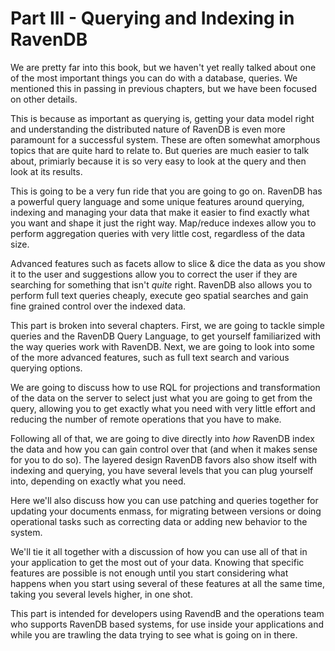 
# Part III - Querying and Indexing in RavenDB

[Querying and Indexing]: #indexing

We are pretty far into this book, but we haven't yet really talked about one of the most important things you can do with a 
database, queries. We mentioned this in passing in previous chapters, but we have been focused on other details. 

This is because as important as querying is, getting your data model right and understanding the distributed nature of RavenDB
is even more paramount for a successful system. These are often somewhat amorphous topics that are quite hard to relate to. But 
queries are much easier to talk about, primiarly because it is so very easy to look at the query and then look at its results.

This is going to be a very fun ride that you are going to go on. RavenDB has a powerful query language and some unique features
around querying, indexing and managing your data that make it easier to find exactly what you want and shape it just the right
way. Map/reduce indexes allow you to perform aggregation queries with very little cost, regardless of the data size. 

Advanced
features such as facets allow to slice & dice the data as you show it to the user and suggestions allow you to correct the user
if they are searching for something that isn't _quite_ right.
RavenDB also allows you to perform full text queries cheaply, execute geo spatial searches and gain fine grained control over the indexed
data.

This part is broken into several chapters. First, we are going to tackle simple queries and the RavenDB Query Language, to get yourself
familiarized with the way queries work with RavenDB. Next, we are going to look into some of the more advanced features, such as full
text search and various querying options.

We are going to discuss how to use RQL for projections and transformation of the data on the server to select just what you 
are going to get from the query, allowing you to get exactly what you need with very little effort and reducing the number of remote 
operations that you have to make. 

Following all of that, we are going to dive directly into _how_ RavenDB index the data and how you can gain control over that (and when
it makes sense for you to do so). The layered design RavenDB favors also show itself with indexing and querying, you have several 
levels that you can plug yourself into, depending on exactly what you need.

Here we'll also discuss how you can use patching and queries together for updating your documents enmass, for migrating between versions or 
doing operational tasks such as correcting data or adding new behavior to the system. 

We'll tie it all together with a discussion of how you can use all of that in your application to get the most out of your data. Knowing
that specific features are possible is not enough until you start considering what happens when you start using several of these features
at all the same time, taking you several levels higher, in one shot.

This part is intended for developers using RavendB and the operations team who supports RavenDB based systems, for use inside your 
applications and while you are trawling the data trying to see what is going on in there.
